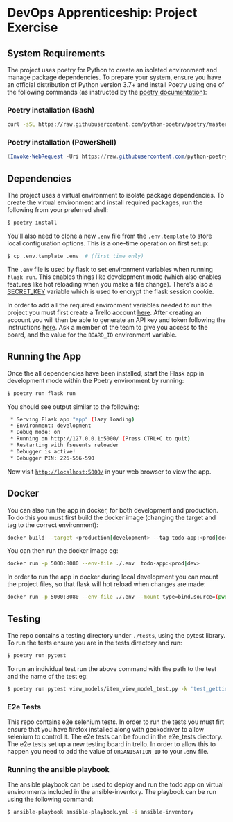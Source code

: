 # DevOps Apprenticeship: Project Exercise

## System Requirements

The project uses poetry for Python to create an isolated environment and manage package dependencies. To prepare your system, ensure you have an official distribution of Python version 3.7+ and install Poetry using one of the following commands (as instructed by the [poetry documentation](https://python-poetry.org/docs/#system-requirements)):

### Poetry installation (Bash)

```bash
curl -sSL https://raw.githubusercontent.com/python-poetry/poetry/master/install-poetry.py | python -
```

### Poetry installation (PowerShell)

```powershell
(Invoke-WebRequest -Uri https://raw.githubusercontent.com/python-poetry/poetry/master/install-poetry.py -UseBasicParsing).Content | python -
```

## Dependencies

The project uses a virtual environment to isolate package dependencies. To create the virtual environment and install required packages, run the following from your preferred shell:

```bash
$ poetry install
```

You'll also need to clone a new `.env` file from the `.env.template` to store local configuration options. This is a one-time operation on first setup:

```bash
$ cp .env.template .env  # (first time only)
```

The `.env` file is used by flask to set environment variables when running `flask run`. This enables things like development mode (which also enables features like hot reloading when you make a file change). There's also a [SECRET_KEY](https://flask.palletsprojects.com/en/1.1.x/config/#SECRET_KEY) variable which is used to encrypt the flask session cookie.

In order to add all the required environment variables needed to run the project you must first create a Trello account [here](https://trello.com/signup). After creating an account you will then be able to generate an API key and token following the instructions [here](https://trello.com/app-key). Ask a member of the team to give you access to the board, and the value for the `BOARD_ID` environment variable.
## Running the App

Once the all dependencies have been installed, start the Flask app in development mode within the Poetry environment by running:
```bash
$ poetry run flask run
```

You should see output similar to the following:
```bash
 * Serving Flask app "app" (lazy loading)
 * Environment: development
 * Debug mode: on
 * Running on http://127.0.0.1:5000/ (Press CTRL+C to quit)
 * Restarting with fsevents reloader
 * Debugger is active!
 * Debugger PIN: 226-556-590
```
Now visit [`http://localhost:5000/`](http://localhost:5000/) in your web browser to view the app.

## Docker
You can also run the app in docker, for both development and production. To do this you must first build the docker image (changing the target and tag to the correct environment):
```bash
docker build --target <production|development> --tag todo-app:<prod|dev> . 
```
You can then run the docker image eg:
```bash
docker run -p 5000:8080 --env-file ./.env  todo-app:<prod|dev>
```
In order to run the app in docker during local development you can mount the project files, so that flask will hot reload when changes are made:
```bash
docker run -p 5000:8080 --env-file ./.env --mount type=bind,source=(pwd)/todo_app,target=/src/todo_app  todo-app:dev 
```

## Testing
The repo contains a testing directory under `./tests`, using the pytest library. To run the tests ensure you are in the tests directory and run:
```bash
$ poetry run pytest
```

To run an individual test run the above command with the path to the test and the name of the test eg:
```bash
$ poetry run pytest view_models/item_view_model_test.py -k 'test_getting_to_do_items_returns_only_to_do_items'
```
### E2e Tests
This repo contains e2e selenium tests. In order to run the tests you must firt ensure that you have firefox installed along with geckodriver to allow selenium to control it. The e2e tests can be found in the e2e_tests diectory. The e2e tests set up a new testing board in trello. In order to allow this to happen you need to add the value of `ORGANISATION_ID` to your .env file.

### Running the ansible playbook
The ansible playbook can be used to deploy and run the todo app on virtual environments included in the ansible-inventory. The playbook can be run using the following command:
```bash
$ ansible-playbook ansible-playbook.yml -i ansible-inventory 
```